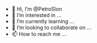 - 👋 Hi, I’m @PetroSlon
- 👀 I’m interested in ...
- 🌱 I’m currently learning ...
- 💞️ I’m looking to collaborate on ...
- 📫 How to reach me ...

<!---
PetroSlon/PetroSlon is a ✨ special ✨ repository because its `README.md` (this file) appears on your GitHub profile.
You can click the Preview link to take a look at your changes.
--->
